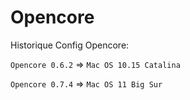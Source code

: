 # Opencore

Historique Config Opencore:

`Opencore 0.6.2` => `Mac OS 10.15 Catalina`

`Opencore 0.7.4` => `Mac OS 11 Big Sur`
